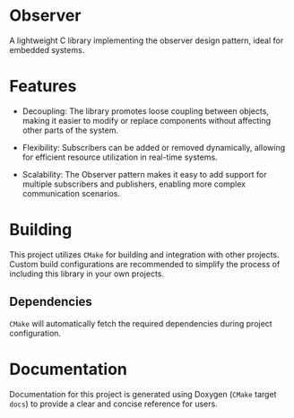# Observer

A lightweight C library implementing the observer design pattern, ideal for embedded systems.

# Features
-	Decoupling:
The library promotes loose coupling between objects, making it easier to modify or replace components without affecting other parts of the system.

-	Flexibility:
Subscribers can be added or removed dynamically, allowing for efficient resource utilization in real-time systems.

- Scalability:
The Observer pattern makes it easy to add support for multiple subscribers and publishers, enabling more complex communication scenarios.

# Building
This project utilizes `CMake` for building and integration with other projects. Custom build configurations are recommended to simplify the process of including this library in your own projects.

## Dependencies
`CMake` will automatically fetch the required dependencies during project configuration.

# Documentation
Documentation for this project is generated using Doxygen (`CMake` target `docs`) to provide a clear and concise reference for users.
